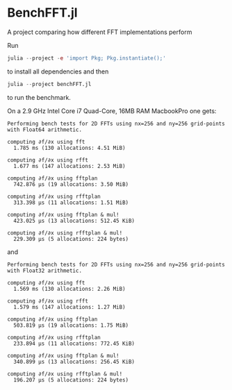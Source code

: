 # BenchFFT.jl
A project comparing how different FFT implementations perform


Run
```julia
julia --project -e 'import Pkg; Pkg.instantiate();'
```
to install all dependencies and then
```julia
julia --project benchFFT.jl
```
to run the benchmark.


On a 2.9 GHz Intel Core i7 Quad-Core, 16MB RAM MacbookPro one gets:
```
Performing bench tests for 2D FFTs using nx=256 and ny=256 grid-points with Float64 arithmetic.

computing ∂f/∂x using fft
  1.785 ms (130 allocations: 4.51 MiB)

computing ∂f/∂x using rfft
  1.677 ms (147 allocations: 2.53 MiB)

computing ∂f/∂x using fftplan
  742.876 μs (19 allocations: 3.50 MiB)

computing ∂f/∂x using rfftplan
  313.398 μs (11 allocations: 1.51 MiB)

computing ∂f/∂x using fftplan & mul!
  423.025 μs (13 allocations: 512.45 KiB)

computing ∂f/∂x using rfftplan & mul!
  229.309 μs (5 allocations: 224 bytes)
```
and
```
Performing bench tests for 2D FFTs using nx=256 and ny=256 grid-points with Float32 arithmetic.

computing ∂f/∂x using fft
  1.569 ms (130 allocations: 2.26 MiB)

computing ∂f/∂x using rfft
  1.579 ms (147 allocations: 1.27 MiB)

computing ∂f/∂x using fftplan
  503.819 μs (19 allocations: 1.75 MiB)

computing ∂f/∂x using rfftplan
  233.894 μs (11 allocations: 772.45 KiB)

computing ∂f/∂x using fftplan & mul!
  340.899 μs (13 allocations: 256.45 KiB)

computing ∂f/∂x using rfftplan & mul!
  196.207 μs (5 allocations: 224 bytes)
```

